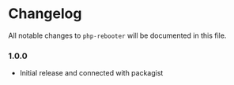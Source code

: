 # Changelog

All notable changes to `php-rebooter` will be documented in this file.

### 1.0.0
- Initial release and connected with packagist
